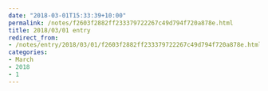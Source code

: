 ```yaml
---
date: "2018-03-01T15:33:39+10:00"
permalink: /notes/f2603f2882ff233379722267c49d794f720a878e.html
title: 2018/03/01 entry
redirect_from:
- /notes/entry/2018/03/01/f2603f2882ff233379722267c49d794f720a878e.html
categories:
- March
- 2018
- 1
---
```

